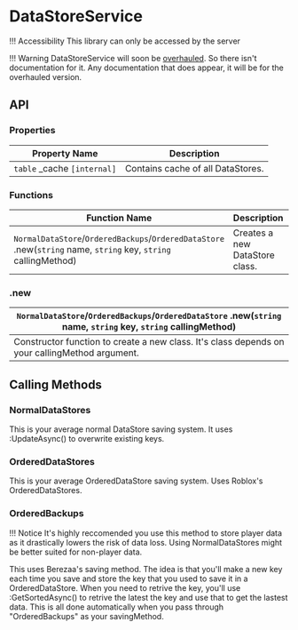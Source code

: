 # DataStoreService

!!! Accessibility
    This library can only be accessed by the server

!!! Warning
    DataStoreService will soon be [overhauled](https://github.com/DontRevealMe/Framework/issues/6). So there isn't documentation for it.
    Any documentation that does appear, it will be for the overhauled version.

## API

### Properties

| Property Name | Description |
|---------------|-------------|
| ``table`` _cache ``[internal]`` | Contains cache of all DataStores. |

### Functions

| Function Name | Description | Returns |
|---------------|-------------|---------|
| ``NormalDataStore``/``OrderedBackups``/``OrderedDataStore`` .new(``string`` name, ``string`` key, ``string`` callingMethod) | Creates a new DataStore class. | ``DataStore``/``OrderedBackup``/``OrderedDataStore`` |

### .new

| ``NormalDataStore``/``OrderedBackups``/``OrderedDataStore`` .new(``string`` name, ``string`` key, ``string`` callingMethod) |
|----------------------------------------------------------------------------------------------------------------------|
| Constructor function to create a new class. It's class depends on your callingMethod argument. |

## Calling Methods

### NormalDataStores

This is your average normal DataStore saving system. It uses :UpdateAsync() to overwrite existing keys.

### OrderedDataStores

This is your average OrderedDataStore saving system. Uses Roblox's OrderedDataStores.

### OrderedBackups

!!! Notice
    It's highly reccomended you use this method to store player data as it drastically lowers the risk of data loss. Using NormalDataStores might be better suited for non-player data.

This uses Berezaa's saving method. The idea is that you'll make a new key each time you save and store the key that you used to save it in a OrderedDataStore. When you need to retrive the key, you'll use :GetSortedAsync() to retrive the latest the key and use that to get the lastest data. This is all done automatically when you pass through "OrderedBackups" as your savingMethod.
